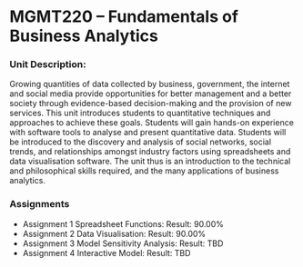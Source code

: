 # MGMT220 – Fundamentals of Business Analytics

### Unit Description: 
Growing quantities of data collected by business, government, the internet and social media provide opportunities for better management and a better society through evidence-based decision-making and the provision of new services. This unit introduces students to quantitative techniques and approaches to achieve these goals. Students will gain hands-on experience with software tools to analyse and present quantitative data. Students will be introduced to the discovery and analysis of social networks, social trends, and relationships amongst industry factors using spreadsheets and data visualisation software. The unit thus is an introduction to the technical and philosophical skills required, and the many applications of business analytics.


### Assignments 
- Assignment 1 Spreadsheet Functions: Result: 90.00%	
- Assignment 2 Data Visualisation: Result: 90.00%	
- Assignment 3 Model Sensitivity Analysis: Result: TBD
- Assignment 4 Interactive Model: Result: TBD

